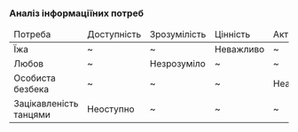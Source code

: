 ### Аналіз інформаціїних потреб

<table>
    <thead>
        <tr>
           <td>Потреба</td>
           <td>Доступність</td>
           <td>Зрозумілість</td>
           <td>Цінність</td>
           <td>Актуальність</td>
        </tr>
    </thead>
        <tr>
           <td>Їжа</td>
           <td>~</td>
           <td>~</td>
           <td>Неважливо</td>
           <td>~</td>
        </tr>
         <tr>
           <td>Любов</td>
           <td>~</td>
           <td>Незрозуміло</td>
           <td>~</td>
           <td>~</td>
        </tr>
         <tr>
           <td>Особиста безбека</td>
           <td>~</td>
           <td>~</td>
           <td>~</td>
           <td>Неактуально</td>
        </tr>
         <tr>
           <td>Зацікавленість танцями</td>
           <td>Неоступно</td>
           <td>~</td>
           <td>~</td>
           <td>~</td>
        </tr>
        
